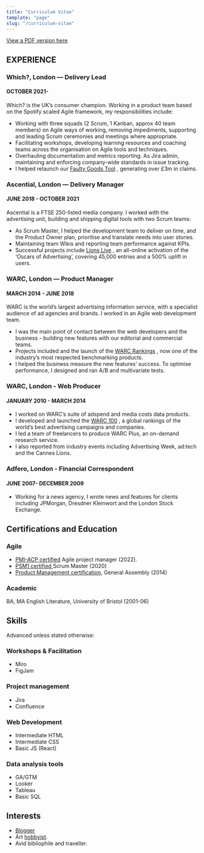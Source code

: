 ```yaml
---
title: "Curriculum Vitae"
template: "page"
slug: "/curriculum-vitae"
---
```


[View a PDF version here](https://josephclift.com/media/josephclift_cv_onepage_2022.pdf)

## EXPERIENCE
### Which?, London — Delivery Lead
#### OCTOBER 2021-

Which? is the UK’s consumer champion. Working in a product team based on the Spotify scaled Agile framework, my responsibilities include:
* Working with three squads (2 Scrum, 1 Kanban, approx 40 team members) on Agile ways of working, removing impediments, supporting and leading Scrum ceremonies and meetings where appropriate.
* Facilitating workshops, developing learning resources and coaching teams across the organisation  on Agile tools and techniques.
* Overhauling documentation and metrics reporting. As Jira admin, maintaining and enforcing company-wide standards in issue tracking.
* I helped relaunch our  [Faulty Goods Tool](https://josephclift.com/projects) , generating over £3m in claims.

### Ascential, London — Delivery Manager
#### JUNE 2018 - OCTOBER 2021
Ascential is a FTSE 250-listed media company. I worked with the advertising unit, building and shipping digital tools with two Scrum teams:
* As Scrum Master, I helped the development team to deliver on time, and the Product Owner plan, prioritise and translate needs into user stories. 
* Maintaining team Wikis and reporting team performance against KPIs.
* Successful projects include  [Lions Live](https://josephclift.com/projects) , an all-online activation of the ‘Oscars of Advertising’, covering 45,000 entries and a 500% uplift in users.

### WARC, London — Product Manager
#### MARCH 2014 - JUNE 2018
WARC is the world’s largest advertising information service, with a specialist audience of ad agencies and brands. I worked in an Agile web development team.
* I was the main point of contact between the web developers and the business - building new features with our editorial and commercial teams.
* Projects included and the launch of the  [WARC Rankings](https://josephclift.com/projects) , now one of the industry’s most respected benchmarking products.
* I helped the business measure the new features’ success. To optimise performance, I designed and ran A/B and multivariate tests.

### WARC, London - Web Producer
#### JANUARY 2010 - MARCH 2014
* I worked on WARC’s suite of adspend and media costs data products. 
* I developed and launched the  [WARC 100](https://www.warc.com/warc100) , a global rankings of the world’s best advertising campaigns and companies.
* I led a team of freelancers to produce WARC Plus, an on-demand research service. 
* I also reported from industry events including Advertising Week, ad:tech and the Cannes Lions.

### Adfero, London - Financial Correspondent
#### JUNE 2007- DECEMBER 2009
* Working for a news agency, I wrote news and features for clients including JPMorgan, Dresdner Kleinwort and the London Stock Exchange.

## Certifications and Education
### Agile  
* [PMI-ACP certified](https://josephclift.com/media/josephclift_PMI-ACP_certificate.pdf)  Agile project manager (2022).
* [PSM1 certified ](https://josephclift.com/media/josephclift_PSMI_certificate.pdf) Scrum Master (2020)
* [Product Management certification](/media/josephclift_GA_certificate.pdf), General Assembly (2014)

### Academic
BA, MA English Literature, University of Bristol (2001-06)

## Skills
Advanced unless stated otherwise:

### Workshops & Facilitation
* Miro
* FigJam

### Project management
* Jira
* Confluence

### Web Development
* Intermediate HTML
* Intermediate CSS
* Basic JS (React)

### Data analysis tools
* GA/GTM
* Looker
* Tableau
* Basic SQL

## Interests
* [Blogger](http://josephclift.com/)  
* Art  [hobbyist](https://artangled.com/). 
* Avid bibliophile and traveller.
